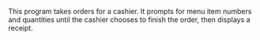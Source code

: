 This program takes orders for a cashier. It prompts for menu item numbers and quantities until the cashier chooses to finish the order, then displays a receipt.
